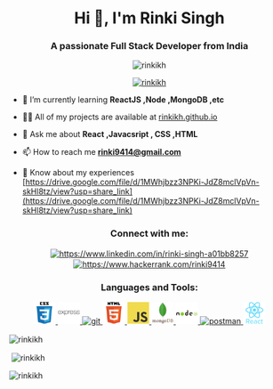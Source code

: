 <h1 align="center">Hi 👋, I'm Rinki Singh</h1>
<h3 align="center">A passionate Full Stack Developer from India</h3>

<p align="center"> <img src="https://komarev.com/ghpvc/?username=rinkikh&label=Profile%20views&color=0e75b6&style=flat" alt="rinkikh" /> </p>

<p align="center"> <a href="https://github.com/ryo-ma/github-profile-trophy"><img src="https://github-profile-trophy.vercel.app/?username=rinkikh" alt="rinkikh" /></a> </p>

- 🌱 I’m currently learning **ReactJS ,Node ,MongoDB ,etc**

- 👨‍💻 All of my projects are available at [rinkikh.github.io](rinkikh.github.io)

- 💬 Ask me about **React ,Javacsript , CSS ,HTML**

- 📫 How to reach me **rinki9414@gmail.com**

- 📄 Know about my experiences [https://drive.google.com/file/d/1MWhjbzz3NPKi-JdZ8mclVpVn-skHl8tz/view?usp=share_link](https://drive.google.com/file/d/1MWhjbzz3NPKi-JdZ8mclVpVn-skHl8tz/view?usp=share_link)

<h3 align="center">Connect with me:</h3>
<p align="center">
<a href="https://linkedin.com/in/https://www.linkedin.com/in/rinki-singh-a01bb8257" target="blank"><img align="center" src="https://raw.githubusercontent.com/rahuldkjain/github-profile-readme-generator/master/src/images/icons/Social/linked-in-alt.svg" alt="https://www.linkedin.com/in/rinki-singh-a01bb8257" height="30" width="40" /></a>
<a href="https://www.hackerrank.com/https://www.hackerrank.com/rinki9414" target="blank"><img align="center" src="https://raw.githubusercontent.com/rahuldkjain/github-profile-readme-generator/master/src/images/icons/Social/hackerrank.svg" alt="https://www.hackerrank.com/rinki9414" height="30" width="40" /></a>
</p>

<h3 align="center">Languages and Tools:</h3>
<p align="center"> <a href="https://www.w3schools.com/css/" target="_blank" rel="noreferrer"> <img src="https://raw.githubusercontent.com/devicons/devicon/master/icons/css3/css3-original-wordmark.svg" alt="css3" width="40" height="40"/> </a> <a href="https://expressjs.com" target="_blank" rel="noreferrer"> <img src="https://raw.githubusercontent.com/devicons/devicon/master/icons/express/express-original-wordmark.svg" alt="express" width="40" height="40"/> </a> <a href="https://git-scm.com/" target="_blank" rel="noreferrer"> <img src="https://www.vectorlogo.zone/logos/git-scm/git-scm-icon.svg" alt="git" width="40" height="40"/> </a> <a href="https://www.w3.org/html/" target="_blank" rel="noreferrer"> <img src="https://raw.githubusercontent.com/devicons/devicon/master/icons/html5/html5-original-wordmark.svg" alt="html5" width="40" height="40"/> </a> <a href="https://developer.mozilla.org/en-US/docs/Web/JavaScript" target="_blank" rel="noreferrer"> <img src="https://raw.githubusercontent.com/devicons/devicon/master/icons/javascript/javascript-original.svg" alt="javascript" width="40" height="40"/> </a> <a href="https://www.mongodb.com/" target="_blank" rel="noreferrer"> <img src="https://raw.githubusercontent.com/devicons/devicon/master/icons/mongodb/mongodb-original-wordmark.svg" alt="mongodb" width="40" height="40"/> </a> <a href="https://nodejs.org" target="_blank" rel="noreferrer"> <img src="https://raw.githubusercontent.com/devicons/devicon/master/icons/nodejs/nodejs-original-wordmark.svg" alt="nodejs" width="40" height="40"/> </a> <a href="https://postman.com" target="_blank" rel="noreferrer"> <img src="https://www.vectorlogo.zone/logos/getpostman/getpostman-icon.svg" alt="postman" width="40" height="40"/> </a> <a href="https://reactjs.org/" target="_blank" rel="noreferrer"> <img src="https://raw.githubusercontent.com/devicons/devicon/master/icons/react/react-original-wordmark.svg" alt="react" width="40" height="40"/> </a> </p>

<p><img align="center" src="https://github-readme-stats.vercel.app/api/top-langs?username=rinkikh&show_icons=true&locale=en&layout=compact" alt="rinkikh" /></p>

<p>&nbsp;<img align="center" src="https://github-readme-stats.vercel.app/api?username=rinkikh&show_icons=true&locale=en" alt="rinkikh" /></p>

<p><img align="center" src="https://github-readme-streak-stats.herokuapp.com/?user=rinkikh&" alt="rinkikh" /></p>
